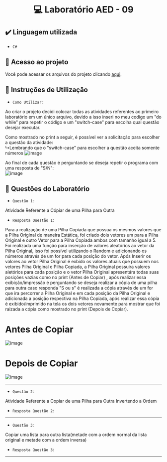 <h1 align="center"> 💻 Laboratório AED - 09 </h1>

## ✔️ Linguagem utilizada
- ``C#``

## 📁 Acesso ao projeto
Você pode acessar os arquivos do projeto clicando [aqui](https://github.com/AED-PCO/lab-aed-pco-2022-2-PedroHCunhaV).

## 📝 Instruções de Utilização

- `Como Utilizar`:

Ao criar o projeto decidi colocar todas as atividades referentes ao primeiro laboratório em um único arquivo, devido a isso inseri no meu codigo um "do while" para repetir o código e um "switch-case" para escolha qual questão desejar executar.

Como mostrado no print a seguir, é possível ver a solicitação para escolher a questão da atividade: <br>
  ↳Lembrando que o "switch-case" para escolher a questão aceita somente números
![image](https://user-images.githubusercontent.com/101759330/207856453-1763c683-1656-447e-bba3-c53f85b6b0b3.png)

Ao final de cada questão é perguntando se deseja repetir o programa com uma resposta de "S/N":<br>
![image](https://user-images.githubusercontent.com/101759330/187083140-d5ada98b-869f-48fd-b3b2-87fa281aaa90.png)

## 🔨 Questões do Laboratório
- `Questão 1`: 

Atividade Referente a Cópiar de uma Pilha para Outra

- `Resposta Questão 1`:

Para a realização de uma Pilha Copiada que possua os mesmos valores que a Pilha Original de maneira Estática, foi criado dois vetores um para a Pilha Original e outro Vetor para a Pilha Copiada ambos com tamanho igual a 5. Foi realizada uma função para inserção de valores aleatórios ao vetor da Pilha Original, isso foi possível utilizando o Random e adicionando os números através de um for para cada posição do vetor. Após Inserir os valores ao vetor Pilha Original é exbido os valores atuais que possuem nos vetores Pilha Original e Pilha Copiada, a Pilha Original possuira valores aletórios para cada posição e o vetor Pilha Original apresentára todas suas posições vazias como no print (Antes de Copiar) , após realizar essa exibição/impressão é perguntando se deseja realizar a cópia de uma pilha para outra caso responda "S ou s" é realizada a cópia através de um for que ira percorrer a Pilha Original e em cada posição da Pilha Original e adicionada a posição respectiva na Pilha Copiada, após realizar essa cópia é exibido/imprimido na tela os dois vetores novamente para mostrar que foi raizada a cópia como mostrado no print (Depois de Copiar).

# Antes de Copiar
![image](https://user-images.githubusercontent.com/101759330/207856929-baad40eb-f0c7-427b-8171-8670bfe3cf4b.png)

# Depois de Copiar
![image](https://user-images.githubusercontent.com/101759330/207856993-a7efc07f-02a4-4435-b293-579e75bd450f.png)

----------------------------------------------------------------------------------------------------------------------------------------------------------------------

- `Questão 2`:

Atividade Referente a Copiar de uma Pilha para Outra Invertendo a Ordem 

- `Resposta Questão 2`:




----------------------------------------------------------------------------------------------------------------------------------------------------------------------

- `Questão 3`:

Copiar uma lista para outra lista(metade com a ordem normal da lista original e metade com a ordem inversa)

- `Resposta Questão 3`:





----------------------------------------------------------------------------------------------------------------------------------------------------------------------

